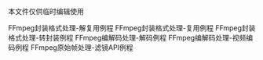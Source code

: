 本文件仅供临时编辑使用

FFmpeg封装格式处理-解复用例程
FFmpeg封装格式处理-复用例程
FFmpeg封装格式处理-转封装例程
FFmpeg编解码处理-解码例程
FFmpeg编解码处理-视频编码例程
FFmpeg原始帧处理-滤镜API例程